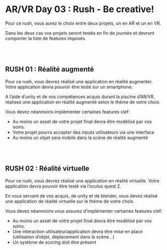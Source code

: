 # AR/VR Day 03 : Rush - Be creative!

Pour ce rush, vous aurez le choix entre deux projets, un en AR et un en VR.

Dans les deux cas vos projets seront testés en fin de journée et devront comporter la liste de features imposés.

<br >
<br >

## RUSH 01 : Réalité augmenté

Pour ce rush, vous devrez réalisé une application en réalité augmenter.
Votre application devra pouvoir être testé sur un smartphone.

A l’aide d’unity et de vos compétences acquis durant la piscine d’AR/VR, réalisez une application en réalité augmenté selon le thème de votre choix.

Vous devez néanmoins implémenter certaines features clef:
- Au moins un asset de votre projet final devra être modélisé par vos soins.
- Votre projet pourra accepter des inputs utilisateurs via une interface
- Au moins un objet sera mobile dans la scène de réalité augmenté

<br >
<br >

## RUSH 02 : Réalité virtuelle

Pour ce rush, vous devrez réalisé une application en réalité virtuelle.
Votre application devra pouvoir être testé via l’oculus quest 2.

En vous servant de vos acquis, de unity et de blender, vous devez réalisé une application de réalité virtuelle sur le thème de votre choix.

Vous devez néanmoins vous assurez d’implémenter certaines features clef:

- Au moins un asset de votre projet final devra être modélisé par vos soins.
- Une interaction utilisateur/application devra être mise en place (utilisation d’objet, déplacement dans la scène…)
- Un système de scoring doit être présent